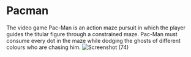 # Pacman
 The video game Pac-Man is an action maze pursuit in which the player guides the titular figure through a constrained maze. Pac-Man must consume every dot in the maze while dodging the ghosts of different colours who are chasing him. 
![Screenshot (74)](https://user-images.githubusercontent.com/35023765/187305351-41478c4c-2420-4b32-9684-3c9b91a85f0e.png)
